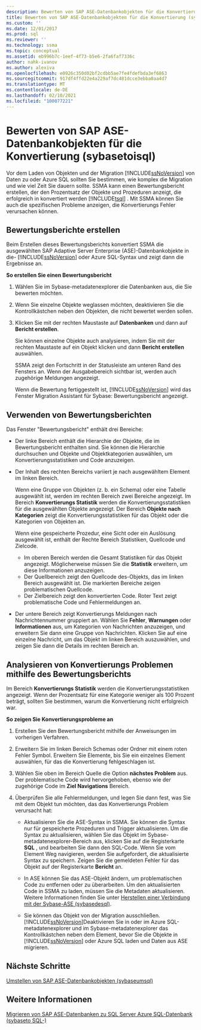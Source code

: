 ```yaml
---
description: Bewerten von SAP ASE-Datenbankobjekten für die Konvertierung (sybasetoisql)
title: Bewerten von SAP ASE-Datenbankobjekten für die Konvertierung (sybasetoisql) | Microsoft-Dokumentation
ms.custom: ''
ms.date: 12/01/2017
ms.prod: sql
ms.reviewer: ''
ms.technology: ssma
ms.topic: conceptual
ms.assetid: eb996b7c-1eef-4f73-b5e6-2fa6faf7336c
author: nahk-ivanov
ms.author: alexiva
ms.openlocfilehash: e0926c350d02bf2cdbb5ae7fe4fdefbda3ef6863
ms.sourcegitcommit: 917df4ffd22e4a229af7dc481dcce3ebba0aa4d7
ms.translationtype: MT
ms.contentlocale: de-DE
ms.lasthandoff: 02/10/2021
ms.locfileid: "100077221"
---
```

# <a name="assessing-sap-ase-database-objects-for-conversion-sybasetosql"></a>Bewerten von SAP ASE-Datenbankobjekten für die Konvertierung (sybasetoisql)
Vor dem Laden von Objekten und der Migration [!INCLUDE[ssNoVersion](../../includes/ssnoversion-md.md)] von Daten zu oder Azure SQL sollten Sie bestimmen, wie komplex die Migration und wie viel Zeit Sie dauern sollte. SSMA kann einen Bewertungsbericht erstellen, der den Prozentsatz der Objekte und Prozeduren anzeigt, die erfolgreich in konvertiert werden [!INCLUDE[tsql](../../includes/tsql-md.md)] . Mit SSMA können Sie auch die spezifischen Probleme anzeigen, die Konvertierungs Fehler verursachen können.  
  
## <a name="create-assessment-reports"></a>Bewertungsberichte erstellen  
Beim Erstellen dieses Bewertungsberichts konvertiert SSMA die ausgewählten SAP Adaptive Server Enterprise (ASE)-Datenbankobjekte in die- [!INCLUDE[ssNoVersion](../../includes/ssnoversion-md.md)] oder Azure SQL-Syntax und zeigt dann die Ergebnisse an.  
  
**So erstellen Sie einen Bewertungsbericht**  
  
1.  Wählen Sie im Sybase-metadatenexplorer die Datenbanken aus, die Sie bewerten möchten.  
  
2.  Wenn Sie einzelne Objekte weglassen möchten, deaktivieren Sie die Kontrollkästchen neben den Objekten, die nicht bewertet werden sollen.  
  
3.  Klicken Sie mit der rechten Maustaste auf **Datenbanken** und dann auf **Bericht erstellen**.  
  
    Sie können einzelne Objekte auch analysieren, indem Sie mit der rechten Maustaste auf ein Objekt klicken und dann **Bericht erstellen** auswählen.  
  
    SSMA zeigt den Fortschritt in der Statusleiste am unteren Rand des Fensters an. Wenn der Ausgabebereich sichtbar ist, werden auch zugehörige Meldungen angezeigt.  
  
    Wenn die Bewertung fertiggestellt ist, [!INCLUDE[ssNoVersion](../../includes/ssnoversion-md.md)] wird das Fenster Migration Assistant für Sybase: Bewertungsbericht angezeigt.  
  
## <a name="use-assessment-reports"></a>Verwenden von Bewertungsberichten  
Das Fenster "Bewertungsbericht" enthält drei Bereiche:  
  
-   Der linke Bereich enthält die Hierarchie der Objekte, die im Bewertungsbericht enthalten sind. Sie können die Hierarchie durchsuchen und Objekte und Objektkategorien auswählen, um Konvertierungsstatistiken und Code anzuzeigen.  
  
-   Der Inhalt des rechten Bereichs variiert je nach ausgewähltem Element im linken Bereich.  
  
    Wenn eine Gruppe von Objekten (z. b. ein Schema) oder eine Tabelle ausgewählt ist, werden im rechten Bereich zwei Bereiche angezeigt. Im Bereich **Konvertierungs Statistik** werden die Konvertierungsstatistiken für die ausgewählten Objekte angezeigt. Der Bereich **Objekte nach Kategorien** zeigt die Konvertierungsstatistiken für das Objekt oder die Kategorien von Objekten an.  
  
    Wenn eine gespeicherte Prozedur, eine Sicht oder ein Auslösung ausgewählt ist, enthält der Rechte Bereich Statistiken, Quellcode und Zielcode.  
  
    -   Im oberen Bereich werden die Gesamt Statistiken für das Objekt angezeigt. Möglicherweise müssen Sie die **Statistik** erweitern, um diese Informationen anzuzeigen. 
    -   Der Quellbereich zeigt den Quellcode des-Objekts, das im linken Bereich ausgewählt ist. Die markierten Bereiche zeigen problematischen Quellcode.  
    -   Der Zielbereich zeigt den konvertierten Code. Roter Text zeigt problematische Code und Fehlermeldungen an.  
  
-   Der untere Bereich zeigt Konvertierungs Meldungen nach Nachrichtennummer gruppiert an. Wählen Sie **Fehler**, **Warnungen** oder **Informationen** aus, um Kategorien von Nachrichten anzuzeigen, und erweitern Sie dann eine Gruppe von Nachrichten. Klicken Sie auf eine einzelne Nachricht, um das Objekt im linken Bereich auszuwählen, und zeigen Sie dann die Details im rechten Bereich an.  
  
## <a name="analyze-conversion-problems-by-using-the-assessment-report"></a>Analysieren von Konvertierungs Problemen mithilfe des Bewertungsberichts  
Im Bereich **Konvertierungs Statistik** werden die Konvertierungsstatistiken angezeigt. Wenn der Prozentsatz für eine Kategorie weniger als 100 Prozent beträgt, sollten Sie bestimmen, warum die Konvertierung nicht erfolgreich war.  
  
**So zeigen Sie Konvertierungsprobleme an**  
  
1.  Erstellen Sie den Bewertungsbericht mithilfe der Anweisungen im vorherigen Verfahren.  
  
2.  Erweitern Sie im linken Bereich Schemas oder Ordner mit einem roten Fehler Symbol. Erweitern Sie Elemente, bis Sie ein einzelnes Element auswählen, für das die Konvertierung fehlgeschlagen ist.  
  
3.  Wählen Sie oben im Bereich Quelle die Option **nächstes Problem** aus.  
    Der problematische Code wird hervorgehoben, ebenso wie der zugehörige Code im **Ziel Navigations** Bereich.  
  
4.  Überprüfen Sie alle Fehlermeldungen, und legen Sie dann fest, was Sie mit dem Objekt tun möchten, das das Konvertierungs Problem verursacht hat:  
  
    -   Aktualisieren Sie die ASE-Syntax in SSMA. Sie können die Syntax nur für gespeicherte Prozeduren und Trigger aktualisieren. Um die Syntax zu aktualisieren, wählen Sie das Objekt im Sybase-metadatenexplorer-Bereich aus, klicken Sie auf die Registerkarte **SQL** , und bearbeiten Sie dann den SQL-Code. Wenn Sie vom Element Weg navigieren, werden Sie aufgefordert, die aktualisierte Syntax zu speichern. Zeigen Sie die gemeldeten Fehler für das Objekt auf der Registerkarte **Bericht** an.  
  
    -   In ASE können Sie das ASE-Objekt ändern, um problematischen Code zu entfernen oder zu überarbeiten. Um den aktualisierten Code in SSMA zu laden, müssen Sie die Metadaten aktualisieren. Weitere Informationen finden Sie unter [Herstellen einer Verbindung mit der Sybase-ASE &#40;sybasedesql&#41;](../../ssma/sybase/connecting-to-sybase-ase-sybasetosql.md).  
  
    -   Sie können das Objekt von der Migration ausschließen. [!INCLUDE[ssNoVersion](../../includes/ssnoversion-md.md)]Deaktivieren Sie in oder im Azure SQL-metadatenexplorer und im Sybase-metadatenexplorer das Kontrollkästchen neben dem Element, bevor Sie die Objekte in [!INCLUDE[ssNoVersion](../../includes/ssnoversion-md.md)] oder Azure SQL laden und Daten aus ASE migrieren.
  
## <a name="next-steps"></a>Nächste Schritte  
[Umstellen von SAP ASE-Datenbankobjekten &#40;sybaseumsql&#41;](../../ssma/sybase/converting-sybase-ase-database-objects-sybasetosql.md)  
  
## <a name="see-also"></a>Weitere Informationen  
[Migrieren von SAP ASE-Datenbanken zu SQL Server Azure SQL-Datenbank &#40;sybaseto SQL-&#41;](../../ssma/sybase/migrating-sybase-ase-databases-to-sql-server-azure-sql-db-sybasetosql.md)  
  
